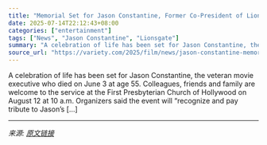 ```yaml
---
title: "Memorial Set for Jason Constantine, Former Co-President of Lionsgate Motion Picture Group"
date: 2025-07-14T22:12:43+08:00
categories: ["entertainment"]
tags: ["News", "Jason Constantine", "Lionsgate"]
summary: "A celebration of life has been set for Jason Constantine, the veteran movie executive who died on June 3 at age 55. Colleagues, friends and family are welcome to the service at the First Presbyterian "
source_url: "https://variety.com/2025/film/news/jason-constantine-memorial-lionsgate-1236460138/"
---
```


A celebration of life has been set for Jason Constantine, the veteran movie executive who died on June 3 at age 55. Colleagues, friends and family are welcome to the service at the First Presbyterian Church of Hollywood on August 12 at 10 a.m. Organizers said the event will “recognize and pay tribute to Jason’s [&#8230;]

---

*来源: [原文链接](https://variety.com/2025/film/news/jason-constantine-memorial-lionsgate-1236460138/)*
